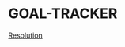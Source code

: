 # GOAL-TRACKER
[Resolution](https://www.figma.com/file/9PndqGcFz3pGjr0PsWVuDq/GOAL-TRACKER?node-id=0%3A1)
